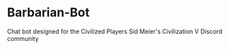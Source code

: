 # Barbarian-Bot
 Chat bot designed for the Civilized Players Sid Meier's Civilization V Discord community
